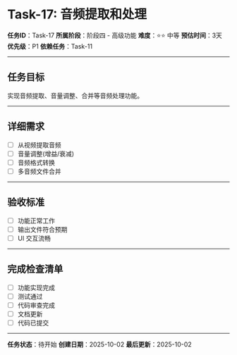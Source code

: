 # Task-17: 音频提取和处理

**任务ID**：Task-17
**所属阶段**：阶段四 - 高级功能
**难度**：⭐⭐ 中等
**预估时间**：3天
**优先级**：P1
**依赖任务**：Task-11

---

## 任务目标

实现音频提取、音量调整、合并等音频处理功能。

---

## 详细需求

- [ ] 从视频提取音频
- [ ] 音量调整(增益/衰减)
- [ ] 音频格式转换
- [ ] 多音频文件合并

---

## 验收标准

- [ ] 功能正常工作
- [ ] 输出文件符合预期
- [ ] UI 交互流畅

---

## 完成检查清单

- [ ] 功能实现完成
- [ ] 测试通过
- [ ] 代码审查完成
- [ ] 文档更新
- [ ] 代码已提交

---

**任务状态**：待开始
**创建日期**：2025-10-02
**最后更新**：2025-10-02
